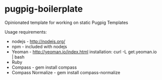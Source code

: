 pugpig-boilerplate
==================

Opinionated template for working on static Pugpig Templates

Usage requirements:

* nodejs - http://nodejs.org/
* npm - included with nodejs
* Yeoman - http://yeoman.io/index.html installation: curl -L get.yeoman.io | bash
* Ruby
* Compass - gem install compass
* Compass Normalize - gem install compass-normalize
